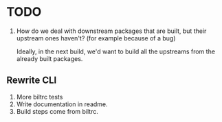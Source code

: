 # TODO

1. How do we deal with downstream packages that are built, but their upstream ones haven't?
   (for example because of a bug)

   Ideally, in the next build, we'd want to build all the upstreams from the already built packages.

## Rewrite CLI

1. More biltrc tests
1. Write documentation in readme.
1. Build steps come from biltrc.
